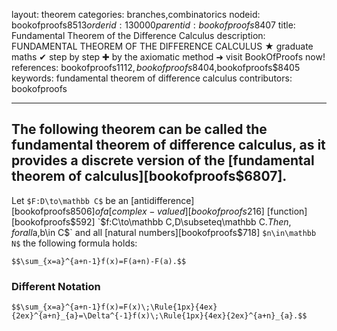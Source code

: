 layout: theorem
categories: branches,combinatorics
nodeid: bookofproofs$8513
orderid: 130000
parentid: bookofproofs$8407
title: Fundamental Theorem of the Difference Calculus
description: FUNDAMENTAL THEOREM OF THE DIFFERENCE CALCULUS ★ graduate maths ✔ step by step ✚ by the axiomatic method ➜ visit BookOfProofs now!
references: bookofproofs$1112,bookofproofs$8404,bookofproofs$8405
keywords: fundamental theorem of difference calculus
contributors: bookofproofs

---
The following theorem can be called the **fundamental theorem of difference calculus**, as it provides a discrete version of the [fundamental theorem of calculus][bookofproofs$6807].
---

Let `$F:D\to\mathbb C$` be an [antidifference][bookofproofs$8506] of a [complex-valued][bookofproofs$216]  [function][bookofproofs$592] `$f:C\to\mathbb C$`, `$D\subseteq\mathbb C.$` Then, for all `$a,b\in C$` and all [natural numbers][bookofproofs$718] `$n\in\mathbb N$` the following formula holds:

`$$\sum_{x=a}^{a+n-1}f(x)=F(a+n)-F(a).$$`

### Different Notation

`$$\sum_{x=a}^{a+n-1}f(x)=F(x)\;\Rule{1px}{4ex}{2ex}^{a+n}_{a}=\Delta^{-1}f(x)\;\Rule{1px}{4ex}{2ex}^{a+n}_{a}.$$`
